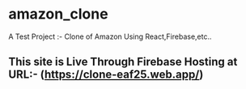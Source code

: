 # amazon_clone
A Test Project :- Clone of Amazon Using React,Firebase,etc..

## This site is Live Through Firebase Hosting at URL:- (https://clone-eaf25.web.app/)

